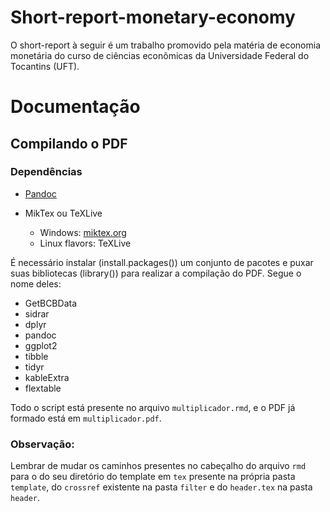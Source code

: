 # Short-report-monetary-economy

O short-report à seguir é um trabalho promovido pela matéria de economia monetária do curso de ciências econômicas da Universidade Federal do Tocantins (UFT).

# Documentação 

## Compilando o PDF



### Dependências

- [Pandoc](https://pandoc.org/installing.html)
- MikTex ou TeXLive

  - Windows: [miktex.org](https://miktex.org/)
  - Linux flavors: TeXLive

É necessário instalar (install.packages()) um conjunto de pacotes e puxar suas bibliotecas (library()) para realizar a compilação do PDF. Segue o nome deles:

- GetBCBData
- sidrar
- dplyr
- pandoc
- ggplot2
- tibble
- tidyr
- kableExtra
- flextable

Todo o script está presente no arquivo `multiplicador.rmd`, e o PDF já formado está em `multiplicador.pdf`.

### Observação:

Lembrar de mudar os caminhos presentes no cabeçalho do arquivo `rmd` para o do seu diretório do template em `tex` presente na própria pasta `template`, do `crossref` existente na pasta `filter` e do `header.tex` na pasta `header`.